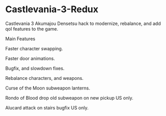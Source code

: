 # Castlevania-3-Redux

Castlevania 3 Akumajou Densetsu hack to modernize, rebalance, and add qol features to the game.


Main Features


Faster character swapping.

Faster door animations.

Bugfix, and slowdown fixes.

Rebalance characters, and weapons.

Curse of the Moon subweapon lanterns.

Rondo of Blood drop old subweapon on new pickup US only.

Alucard attack on stairs bugfix US only.
